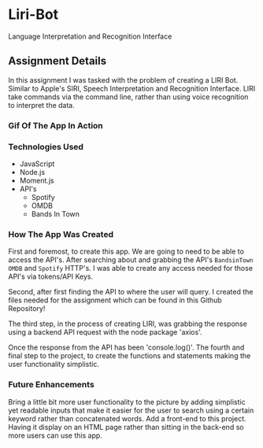# Liri-Bot
Language Interpretation and Recognition Interface
## Assignment Details
In this assignment I was tasked with the problem of creating a LIRI Bot. Similar to Apple's SIRI, Speech Interpretation and Recognition Interface. LIRI take commands via the command line, rather than using voice recognition to interpret the data.


### Gif Of The App In Action

### Technologies Used
* JavaScript
* Node.js
* Moment.js
* API's
  * Spotify
  * OMDB
  * Bands In Town


### How The App Was Created

First and foremost, to create this app. We are going to need to be able to access the API's. After searching about and grabbing the API's `BandsinTown` `OMDB` and `Spotify` HTTP's. I was able to create any access needed for those API's via tokens/API Keys. 

Second, after first finding the API to where the user will query. I created the files needed for the assignment which can be found in this Github Repository! 

The third step, in the process of creating LIRI, was grabbing the response using a backend API request with the node package 'axios'. 

Once the response from the API has been 'console.log()'. The fourth and final step to the project, to create the functions and statements making the user functionality simplistic. 


### Future Enhancements

Bring a little bit more user functionality to the picture by adding simplistic yet readable inputs that make it easier for the user to search using a certain keyword rather than concatenated words.
Add a front-end to this project. Having it display on an HTML page rather than sitting in the back-end so more users can use this app. 
